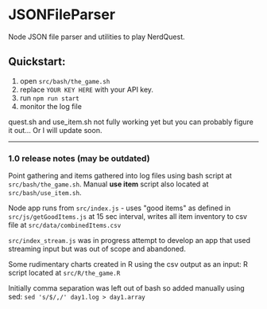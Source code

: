 # JSONFileParser

Node JSON file parser and utilities to play NerdQuest.

## Quickstart:

1. open `src/bash/the_game.sh`
2. replace `YOUR KEY HERE` with your API key.
3. run `npm run start`
4. monitor the log file

quest.sh and use_item.sh not fully working yet but you can probably figure it out... Or I will update soon.

----

### 1.0 release notes (may be outdated)

Point gathering and items gathered into log files using bash script at `src/bash/the_game.sh`. Manual **use item** script also located at `src/bash/use_item.sh`.

Node app runs from `src/index.js` - uses "good items" as defined in `src/js/getGoodItems.js` at 15 sec interval, writes all item inventory to csv file at `src/data/combinedItems.csv`

`src/index_stream.js` was in progress attempt to develop an app that used streaming input but was out of scope and abandoned.

Some rudimentary charts created in R using the csv output as an input: R script located at `src/R/the_game.R`

Initially comma separation was left out of bash so added manually using sed: `sed 's/$/,/' day1.log > day1.array`
